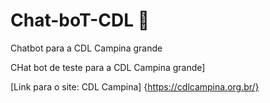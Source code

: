 # Chat-boT-CDL 🎤
Chatbot para a CDL Campina grande

CHat bot de teste para a CDL Campina grande]

[Link para o site: CDL Campina] {https://cdlcampina.org.br/}

